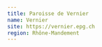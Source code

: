```yaml
---
title: Paroisse de Vernier
name: Vernier
site: https://vernier.epg.ch
region: Rhône-Mandement
---
```

